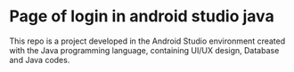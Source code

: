 # Page of login in android studio java
This repo is a project developed in the Android Studio environment created with the Java programming language, containing UI/UX design, Database and Java codes.
